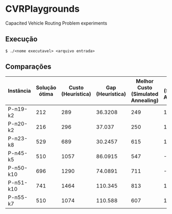 # CVRPlaygrounds
Capacited Vehicle Routing Problem experiments

## Execução
```
$ ./<nome executavel> <arquivo entrada>
```

## Comparações 
| Instância | Solução ótima | Custo (Heurística) | Gap (Heurística) | Melhor Custo (Simulated Annealing) | Gap (Simulated Annealing) | Tempo médio de execução (segundos) |
|-----------|---------------|--------------------|------------------|------------------------------------|---------------------------|------------------------------------|
| P-n19-k2  | 212           | 289                | 36.3208          | 249                                | 17.4528                   | 0.405141                           |
| P-n20-k2  | 216           | 296                | 37.037           | 250                                | 15.7407                   | 0.439668                           |
| P-n23-k8  | 529           | 689                | 30.2457          | 615                                | 16.2571                   | 0.335632                           |
| P-n45-k5  | 510           | 1057               | 86.0915          | 547                                | -3.69718                  | 0.88859                            |
| P-n50-k10 | 696           | 1290               | 74.0891          | 711                                | -4.04858                  | 0.66249                            |
| P-n51-k10 | 741           | 1464               | 110.345          | 813                                | 16.8103                   | 0.645988                           |
| P-n55-k7  | 510           | 1074               | 110.588          | 607                                | 19.0196                   | 0.840223                           |
